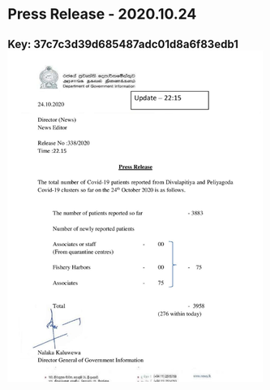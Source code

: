 # Press Release - 2020.10.24 
Key: 37c7c3d39d685487adc01d8a6f83edb1 
![img](img/37c7c3d39d685487adc01d8a6f83edb1.jpg)
---
```

```
